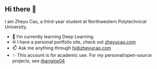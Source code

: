 ## Hi there 👋

I am Zheyu Cao, a third-year student at Northwestern Polytechnical University.
<!--
**zheyu-cao/zheyu-cao** is a ✨ _special_ ✨ repository because its `README.md` (this file) appears on your GitHub profile.

Here are some ideas to get you started:
-->

- 🌱 I’m currently learning Deep Learning.
- 🌐 I have a personal portfolio site, check out [zheyucao.com](https://zheyucao.com)
- 📫 Ask me anything through hi@zheyucao.com
- ✨ This account is for academic use. For my personal/open-source projects, see [@angine04](https://github.com/angine04)

